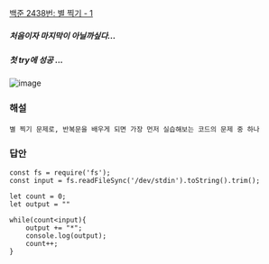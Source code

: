 [백준 2438번: 별 찍기 - 1](https://www.acmicpc.net/problem/2438)

##### 처음이자 마지막이 아닐까싶다...
##### 첫 try에 성공 ...
![image](https://user-images.githubusercontent.com/49461207/178972814-b51028bd-99e4-4a4d-9a77-eb868ca18cde.png)

### 해설
`별 찍기 문제로, 반복문을 배우게 되면 가장 먼저 실습해보는 코드의 문제 중 하나`

### 답안
```
const fs = require('fs');
const input = fs.readFileSync('/dev/stdin').toString().trim();

let count = 0;
let output = ""

while(count<input){
    output += "*";
    console.log(output);
    count++;
}
```
